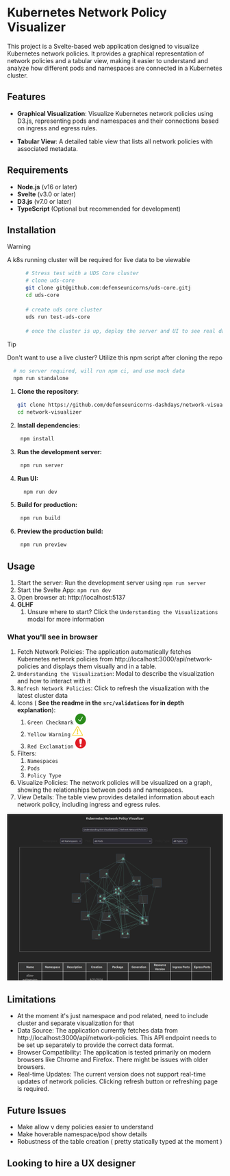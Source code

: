 # Kubernetes Network Policy Visualizer

This project is a Svelte-based web application designed to visualize Kubernetes network policies. It provides a graphical representation of network policies and a tabular view, making it easier to understand and analyze how different pods and namespaces are connected in a Kubernetes cluster.

## Features

- **Graphical Visualization**: Visualize Kubernetes network policies using D3.js, representing pods and namespaces and their connections based on ingress and egress rules.

- **Tabular View**: A detailed table view that lists all network policies with associated metadata.

## Requirements

- **Node.js** (v16 or later)
- **Svelte** (v3.0 or later)
- **D3.js** (v7.0 or later)
- **TypeScript** (Optional but recommended for development)

## Installation

> [!WARNING]
>  A k8s running cluster will be required for live data to be viewable
> ```bash
>       # Stress test with a UDS Core cluster
>       # clone uds-core
>       git clone git@github.com:defenseunicorns/uds-core.gitj
>       cd uds-core
>
>       # create uds core cluster
>       uds run test-uds-core
>
>       # once the cluster is up, deploy the server and UI to see real data
>    ```

> [!TIP]
>  Don't want to use a live cluster?
>  Utilize this npm script after cloning the repo
> ```bash
>   # no server required, will run npm ci, and use mock data
>   npm run standalone
> ```

1. **Clone the repository**:
   ```bash
   git clone https://github.com/defenseunicorns-dashdays/network-visualizer.git
   cd network-visualizer
   ```
2. **Install dependencies:**
   ```bash
    npm install
   ```
3. **Run the development server:**
   ```bash
    npm run server
   ```
4. **Run UI:**
   ```bash
     npm run dev
   ```
5. **Build for production:**
   ```bash
    npm run build
   ```
6. **Preview the production build:**
   ```bash
    npm run preview
   ```

## Usage
1. Start the server: Run the development server using `npm run server`
2. Start the Svelte App: `npm run dev`
3. Open browser at: http://localhost:5137
4. **GLHF**
   1. Unsure where to start? Click the `Understanding the Visualizations` modal for more information

### What you'll see in browser
1. Fetch Network Policies: The application automatically fetches Kubernetes network policies from http://localhost:3000/api/network-policies and displays them visually and in a table.
2. `Understanding the Visualization`: Modal to describe the visualization and how to interact with it
3. `Refresh Network Policies`: Click to refresh the visualization with the latest cluster data
4. Icons ( **See the readme in the `src/validations` for in depth explanation**):
   1. `Green Checkmark`
      <img src="./public/icons/checkmark.svg" width="25">
   2. `Yellow Warning`
      <img src="./public/icons/warning.svg" width="25">
   3. `Red Exclamation`
      <img src="./public/icons/exclamation.svg" width="25">
5. Filters:
   1. `Namespaces`
   2. `Pods`
   3. `Policy Type`
6. Visualize Policies: The network policies will be visualized on a graph, showing the relationships between pods and namespaces.
7. View Details: The table view provides detailed information about each network policy, including ingress and egress rules.

![browser view](./public/images/NetworkPolicyVisualizer.png)

## Limitations
* At the moment it's just namespace and pod related, need to include cluster and separate visualization for that
* Data Source: The application currently fetches data from http://localhost:3000/api/network-policies. This API endpoint needs to be set up separately to provide the correct data format.
* Browser Compatibility: The application is tested primarily on modern browsers like Chrome and Firefox. There might be issues with older browsers.
* Real-time Updates: The current version does not support real-time updates of network policies. Clicking refresh button or refreshing page is required.

## Future Issues
* Make allow v deny policies easier to understand
* Make hoverable namespace/pod show details
* Robustness of the table creation ( pretty statically typed at the moment )

## Looking to hire a UX designer